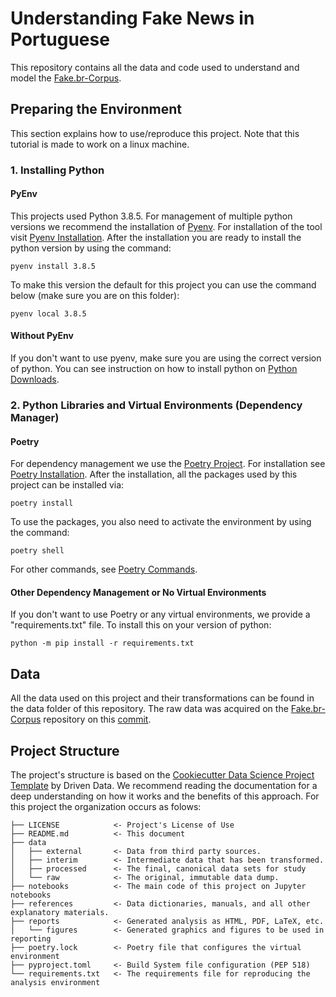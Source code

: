 # Understanding Fake News in Portuguese

This repository contains all the data and code used to understand and model the [Fake.br-Corpus](https://github.com/roneysco/Fake.br-Corpus).

## Preparing the Environment

This section explains how to use/reproduce this project. Note that this tutorial is made to work on a linux machine.

### 1. Installing Python

#### PyEnv
This projects used Python 3.8.5. For management of multiple python versions we recommend the installation of [Pyenv](https://github.com/pyenv/pyenv). For installation of the tool visit [Pyenv Installation](https://github.com/pyenv/pyenv#installation). After the installation you are ready to install the python version by using the command:

```shell
pyenv install 3.8.5
```
To make this version the default for this project you can use the command below (make sure you are on this folder): 

```shell
pyenv local 3.8.5
```

#### Without PyEnv
If you don't want to use pyenv, make sure you are using the correct version of python. You can see instruction on how to install python on [Python Downloads](https://www.python.org/downloads/).

### 2. Python Libraries and Virtual Environments (Dependency Manager)

#### Poetry
For dependency management we use the [Poetry Project](https://python-poetry.org/). For installation see [Poetry Installation](https://python-poetry.org/docs/#installation). After the installation, all the packages used by this project can be installed via:
```shell
poetry install
```
To use the packages, you also need to activate the environment by using the command:
```shell
poetry shell
```
For other commands, see [Poetry Commands](https://python-poetry.org/docs/cli/).

#### Other Dependency Management or No Virtual Environments

If you don't want to use Poetry or any virtual environments, we provide a "requirements.txt" file. To install this on your version of python:

```shell
python -m pip install -r requirements.txt
```

## Data
All the data used on this project and their transformations can be found in the data folder of this repository. The raw data was acquired on the [Fake.br-Corpus](https://github.com/roneysco/Fake.br-Corpus) repository on this [commit](https://github.com/roneysco/Fake.br-Corpus/tree/780f5516c4ae070761632d98ac3368f3ded09d35).

## Project Structure
The project's structure is based on the [Cookiecutter Data Science Project Template](https://drivendata.github.io/cookiecutter-data-science/) by Driven Data. We recommend reading the documentation for a deep understanding on how it works and the benefits of this approach. For this project the organization occurs as folows:

    ├── LICENSE            <- Project's License of Use
    ├── README.md          <- This document
    ├── data
    │   ├── external       <- Data from third party sources.
    │   ├── interim        <- Intermediate data that has been transformed.
    │   ├── processed      <- The final, canonical data sets for study
    │   └── raw            <- The original, immutable data dump.
    ├── notebooks          <- The main code of this project on Jupyter notebooks
    ├── references         <- Data dictionaries, manuals, and all other explanatory materials.
    ├── reports            <- Generated analysis as HTML, PDF, LaTeX, etc.
    │   └── figures        <- Generated graphics and figures to be used in reporting
    ├── poetry.lock        <- Poetry file that configures the virtual environment
    ├── pyproject.toml     <- Build System file configuration (PEP 518)
    └── requirements.txt   <- The requirements file for reproducing the analysis environment
